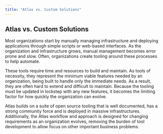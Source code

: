 ```yaml
---
title: "Atlas vs. Custom Solutions"
---
```

## Atlas vs. Custom Solutions

Most organizations start by manually managing infrastructure and deploying
applications through simple scripts or web-based interfaces. As the organization
and infrastructure grows, manual management becomes error prone and
slow. Often, organizations create tooling around these processes
to help automate.

These tools require time and resources to build and maintain. As tools
of necessity, they represent the minimum viable features needed by an
organization, being built to handle only the immediate needs. As a result,
they are often hard to extend and difficult to maintain. Because the
tooling must be updated in lockstep with any new features,
it becomes the limiting factor for how quickly the organization can evolve.

Atlas builds on a suite of open source tooling that is well documented,
has a strong community force and is deployed in massive infrastructures.
Additionally, the Atlas workflow and approach is designed for changing
requirements as an organization evolves, removing the burden of
tool development to allow focus on other important business problems.